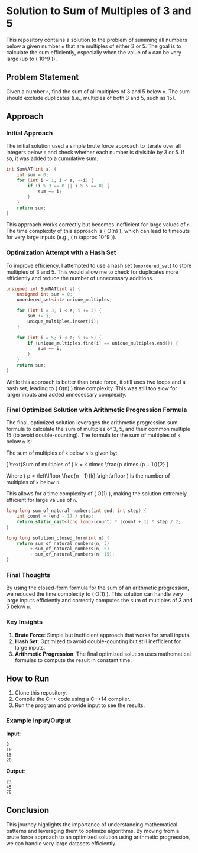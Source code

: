 # Solution to Sum of Multiples of 3 and 5

This repository contains a solution to the problem of summing all numbers below a given number `n` that are multiples of either 3 or 5. The goal is to calculate the sum efficiently, especially when the value of `n` can be very large (up to \( 10^9 \)).

## Problem Statement

Given a number `n`, find the sum of all multiples of 3 and 5 below `n`. The sum should exclude duplicates (i.e., multiples of both 3 and 5, such as 15).

## Approach

### Initial Approach

The initial solution used a simple brute force approach to iterate over all integers below `n` and check whether each number is divisible by 3 or 5. If so, it was added to a cumulative sum.

```cpp
int SumNAT(int a) {
    int sum = 0;
    for (int i = 1; i < a; ++i) {
        if (i % 3 == 0 || i % 5 == 0) {
            sum += i;
        }
    }
    return sum;
}
```

This approach works correctly but becomes inefficient for large values of `n`. The time complexity of this approach is \( O(n) \), which can lead to timeouts for very large inputs (e.g., \( n \approx 10^9 \)).

### Optimization Attempt with a Hash Set

To improve efficiency, I attempted to use a hash set (`unordered_set`) to store multiples of 3 and 5. This would allow me to check for duplicates more efficiently and reduce the number of unnecessary additions.

```cpp
unsigned int SumNAT(int a) {
    unsigned int sum = 0;
    unordered_set<int> unique_multiples;

    for (int i = 3; i < a; i += 3) {
        sum += i;
        unique_multiples.insert(i);
    }

    for (int i = 5; i < a; i += 5) {
        if (unique_multiples.find(i) == unique_multiples.end()) {
            sum += i;
        }
    }
    return sum;
}
```

While this approach is better than brute force, it still uses two loops and a hash set, leading to \( O(n) \) time complexity. This was still too slow for larger inputs and added unnecessary complexity.

### Final Optimized Solution with Arithmetic Progression Formula

The final, optimized solution leverages the arithmetic progression sum formula to calculate the sum of multiples of 3, 5, and their common multiple 15 (to avoid double-counting). The formula for the sum of multiples of `k` below `n` is:

The sum of multiples of `k` below `n` is given by:

\[
\text{Sum of multiples of } k = k \times \frac{p \times (p + 1)}{2}
\]

Where \( p = \left\lfloor \frac{n - 1}{k} \right\rfloor \) is the number of multiples of `k` below `n`.


This allows for a time complexity of \( O(1) \), making the solution extremely efficient for large values of `n`.

```cpp
long long sum_of_natural_numbers(int end, int step) {
    int count = (end - 1) / step;
    return static_cast<long long>(count) * (count + 1) * step / 2;
}

long long solution_closed_form(int n) {
    return sum_of_natural_numbers(n, 3)
         + sum_of_natural_numbers(n, 5)
         - sum_of_natural_numbers(n, 15);
}
```

### Final Thoughts

By using the closed-form formula for the sum of an arithmetic progression, we reduced the time complexity to \( O(1) \). This solution can handle very large inputs efficiently and correctly computes the sum of multiples of 3 and 5 below `n`.

### Key Insights

1. **Brute Force**: Simple but inefficient approach that works for small inputs.
2. **Hash Set**: Optimized to avoid double-counting but still inefficient for large inputs.
3. **Arithmetic Progression**: The final optimized solution uses mathematical formulas to compute the result in constant time.

## How to Run

1. Clone this repository.
2. Compile the C++ code using a C++14 compiler.
3. Run the program and provide input to see the results.

### Example Input/Output

**Input**:
```
3
10
15
20
```

**Output**:
```
23
45
78
```

## Conclusion

This journey highlights the importance of understanding mathematical patterns and leveraging them to optimize algorithms. By moving from a brute force approach to an optimized solution using arithmetic progression, we can handle very large datasets efficiently.

